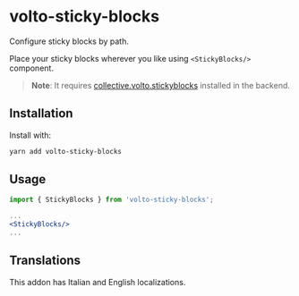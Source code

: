 # volto-sticky-blocks

Configure sticky blocks by path.

Place your sticky blocks wherever you like using `<StickyBlocks/>` component.

> **Note**: It requires [collective.volto.stickyblocks](https://github.com/collective/collective.volto.stickyblocks) installed in the backend.

## Installation

Install with:

```bash
yarn add volto-sticky-blocks
```

## Usage

```jsx
import { StickyBlocks } from 'volto-sticky-blocks';

...
<StickyBlocks/>
...
```

## Translations

This addon has Italian and English localizations.

